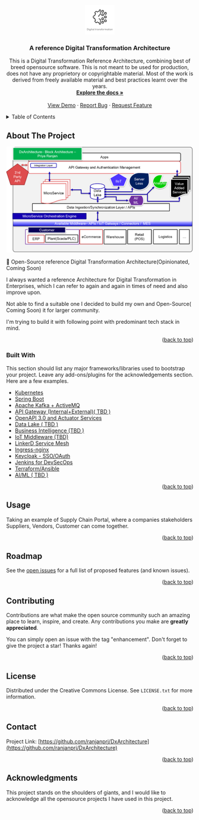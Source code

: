 <div id="top"></div>


<!-- PROJECT LOGO -->
<br />
<div align="center">
  <a href="https://github.com/othneildrew/Best-README-Template">
    <img src="images/logo.jpg" alt="Logo" width="80" height="80">
  </a>

  <h3 align="center">A reference Digital Transformation Architecture</h3>

  <p align="center">
    This is a Digital Transformation Reference Architecture, combining best of breed opensource software. This is not meant to be used for production, does not have any proprietory or copyrightable material. Most of the work is derived from freely available material and best practices learnt over the years.
    <br />
    <a href="#"><strong>Explore the docs »</strong></a>
    <br />
    <br />
    <a href="https://github.com/ranjanprj/DxArchitecture">View Demo</a>
    ·
    <a href="https://github.com/ranjanprj/DxArchitecture/issues">Report Bug</a>
    ·
    <a href="https://github.com/ranjanprj/DxArchitecture/issues">Request Feature</a>
  </p>
</div>



<!-- TABLE OF CONTENTS -->
<details>
  <summary>Table of Contents</summary>
  <ol>
    <li>
      <a href="#about-the-project">About The Project</a>
      <ul>
        <li><a href="#built-with">Built With</a></li>
      </ul>
    </li>
    <li>
      <a href="#getting-started">Getting Started</a>
      <ul>
        <li><a href="#prerequisites">Prerequisites</a></li>
        <li><a href="#installation">Installation</a></li>
      </ul>
    </li>
    <li><a href="#usage">Usage</a></li>
    <li><a href="#roadmap">Roadmap</a></li>
    <li><a href="#contributing">Contributing</a></li>
    <li><a href="#license">License</a></li>
    <li><a href="#contact">Contact</a></li>
    <li><a href="#acknowledgments">Acknowledgments</a></li>
  </ol>
</details>



<!-- ABOUT THE PROJECT -->
## About The Project

[![Product Name Screen Shot][product-screenshot]](https://github.com/ranjanprj/DxArchitecture/)

📢 Open-Source reference Digital Transformation Architecture(Opinionated, Coming Soon)

I always wanted a reference Architecture for Digital Transformation in Enterprises, which I can refer to again and again in times of need and also improve upon.

Not able to find a suitable one I decided to build my own and Open-Source( Coming Soon) it for larger community.

I'm trying to build it with following point with predominant tech stack in mind.



<p align="right">(<a href="#top">back to top</a>)</p>



### Built With

This section should list any major frameworks/libraries used to bootstrap your project. Leave any add-ons/plugins for the acknowledgements section. Here are a few examples.

* [Kubernetes](https://github.com/ranjanprj/DxArchitecture)
* [Spring Boot](https://github.com/ranjanprj/DxArchitecture)
* [Apache Kafka + ActiveMQ](https://github.com/ranjanprj/DxArchitecture)
* [API Gateway (Internal+External)( TBD )](https://github.com/ranjanprj/DxArchitecture)
* [OpenAPI 3.0 and Actuator Services](https://github.com/ranjanprj/DxArchitecture)
* [Data Lake ( TBD )](https://github.com/ranjanprj/DxArchitecture)
* [Business Intelligence (TBD )](https://github.com/ranjanprj/DxArchitecture)
* [IoT Middleware (TBD)](https://github.com/ranjanprj/DxArchitecture)
* [LinkerD Service Mesh](https://github.com/ranjanprj/DxArchitecture)
* [Ingress-nginx](https://github.com/ranjanprj/DxArchitecture)
* [Keycloak - SSO/OAuth](https://github.com/ranjanprj/DxArchitecture)
* [Jenkins for DevSecOps](https://github.com/ranjanprj/DxArchitecture)
* [Terraform/Ansible](https://github.com/ranjanprj/DxArchitecture)
* [AI/ML ( TBD )](https://github.com/ranjanprj/DxArchitecture)


<p align="right">(<a href="#top">back to top</a>)</p>



<!-- GETTING STARTED
## Getting Started

This is an example of how you may give instructions on setting up your project locally.
To get a local copy up and running follow these simple example steps.

### Prerequisites

This is an example of how to list things you need to use the software and how to install them.
* npm
  ```sh
  npm install npm@latest -g
  ```

### Installation

_Below is an example of how you can instruct your audience on installing and setting up your app. This template doesn't rely on any external dependencies or services._

1. Get a free API Key at [https://example.com](https://example.com)
2. Clone the repo
   ```sh
   git clone https://github.com/your_username_/Project-Name.git
   ```
3. Install NPM packages
   ```sh
   npm install
   ```
4. Enter your API in `config.js`
   ```js
   const API_KEY = 'ENTER YOUR API';
   ```

<p align="right">(<a href="#top">back to top</a>)</p>

 -->

<!-- USAGE EXAMPLES -->
## Usage

Taking an example of Supply Chain Portal, where a companies stakeholders Suppliers, Vendors, Customer can come together.


<!-- _For more examples, please refer to the [Documentation](https://example.com)_ -->

<p align="right">(<a href="#top">back to top</a>)</p>



<!-- ROADMAP -->
## Roadmap

<!-- - [x] Set Kubernetes
- [x] Create a single MicroServices using Spring Boot
- [x] Provision Integrate Kafka
- [ ] Add "components" document to easily copy & paste sections of the readme
- [ ] Multi-language Support
    - [ ] Chinese
    - [ ] Spanish -->

See the [open issues](https://github.com/ranjanprj/DxArchitecture/issues) for a full list of proposed features (and known issues).

<p align="right">(<a href="#top">back to top</a>)</p>



<!-- CONTRIBUTING -->
## Contributing

Contributions are what make the open source community such an amazing place to learn, inspire, and create. Any contributions you make are **greatly appreciated**.

You can simply open an issue with the tag "enhancement".
Don't forget to give the project a star! Thanks again!

<p align="right">(<a href="#top">back to top</a>)</p>



<!-- LICENSE -->
## License

Distributed under the Creative Commons License. See `LICENSE.txt` for more information.

<p align="right">(<a href="#top">back to top</a>)</p>



<!-- CONTACT -->
## Contact



Project Link: [https://github.com/ranjanprj/DxArchitecture](https://github.com/ranjanprj/DxArchitecture)

<p align="right">(<a href="#top">back to top</a>)</p>



<!-- ACKNOWLEDGMENTS -->
## Acknowledgments

This project stands on the shoulders of giants, and I would like to acknowledge all the opensource projects I have used in this project.

<!-- * [Choose an Open Source License](https://choosealicense.com)
* [GitHub Emoji Cheat Sheet](https://www.webpagefx.com/tools/emoji-cheat-sheet)
* [Malven's Flexbox Cheatsheet](https://flexbox.malven.co/)
* [Malven's Grid Cheatsheet](https://grid.malven.co/)
* [Img Shields](https://shields.io)
* [GitHub Pages](https://pages.github.com)
* [Font Awesome](https://fontawesome.com)
* [React Icons](https://react-icons.github.io/react-icons/search) -->

<p align="right">(<a href="#top">back to top</a>)</p>



<!-- MARKDOWN LINKS & IMAGES -->
<!-- https://www.markdownguide.org/basic-syntax/#reference-style-links -->

[linkedin-shield]: https://img.shields.io/badge/-LinkedIn-black.svg?style=for-the-badge&logo=linkedin&colorB=555

[product-screenshot]: images/screenshot.png






